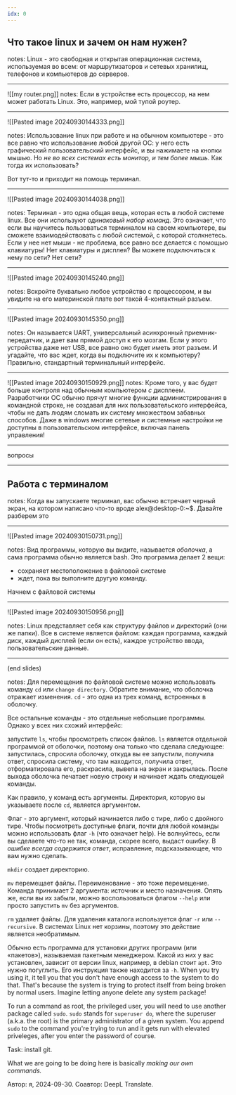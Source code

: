 ```yaml
---
idx: 0
---
```

## Что такое linux и зачем он нам нужен?
notes:
Linux - это свободная и открытая операционная система, используемая во всем: от маршрутизаторов и сетевых хранилищ, телефонов и компьютеров до серверов.

---

![[my router.png]]
notes:
Если в устройстве есть процессор, на нем может работать Linux. Это, например, мой тупой роутер.

---

![[Pasted image 20240930144333.png]]

notes:
Использование linux при работе и на обычном компьютере - это все равно что использование любой другой ОС: у него есть графический пользовательский интерфейс, и вы нажимаете на кнопки мышью. Но *не во всех системах есть монитор, и тем более мышь.* Как тогда их использовать?

Вот тут-то и приходит на помощь терминал.

---

![[Pasted image 20240930144038.png]]

notes:
Терминал - это одна общая вещь, которая есть в любой системе linux. Все они используют *одинаковый набор команд*. Это означает, что если вы научитесь пользоваться терминалом на своем компьютере, вы сможете взаимодействовать с любой системой, с которой столкнетесь. Если у нее нет мыши - не проблема, все равно все делается с помощью клавиатуры! Нет клавиатуры и дисплея? Вы можете подключиться к нему по сети? Нет сети?

---

![[Pasted image 20240930145240.png]]

notes:
Вскройте буквально любое устройство с процессором, и вы увидите на его материнской плате вот такой 4-контактный разъем.

---

![[Pasted image 20240930145350.png]]

notes:
Он называется UART, универсальный асинхронный приемник-передатчик, и дает вам прямой доступ к его мозгам. Если у этого устройства даже нет USB, все равно оно будет иметь этот разъем. И угадайте, что вас ждет, когда вы подключите их к компьютеру? Правильно, стандартный терминальный интерфейс.

---

![[Pasted image 20240930150929.png]]
notes:
Кроме того, у вас будет больше контроля над обычным компьютером *с* дисплеем. Разработчики ОС обычно прячут многие функции администрирования в командной строке, не создавая для них пользовательского интерфейса, чтобы не дать людям сломать их систему множеством забавных способов. Даже в windows многие сетевые и системные настройки не доступны в пользовательском интерфейсе, включая панель управления!

---

вопросы

---

## Работа с терминалом

notes:
Когда вы запускаете терминал, вас обычно встречает черный экран, на котором написано что-то вроде alex@desktop-0:~$. Давайте разберем это

---

![[Pasted image 20240930150731.png]]

notes:
Вид программы, которую вы видите, называется *оболочка*, а сама программа обычно является bash. Это программа делает 2 вещи:
- сохраняет местоположение в файловой системе
- ждет, пока вы выполните другую команду.

Начнем с файловой системы

---

![[Pasted image 20240930150956.png]]

notes:
Linux представляет себя как структуру файлов и директорий (они же папки). Все в системе является файлом: каждая программа, каждый диск, каждый дисплей (если он есть), каждое устройство ввода, пользовательские данные.

---

(end slides)

notes:
Для перемещения по файловой системе можно использовать команду `cd` или `change directory`. Обратите внимание, что оболочка отражает изменения. `cd` - это одна из трех команд, встроенных в оболочку.

Все остальные команды - это отдельные небольшие программы. Однако у всех них схожий интерфейс:

запустите `ls`, чтобы просмотреть список файлов. `ls` является отдельной программой от оболочки, поэтому она только что сделала следующее: запустилась, спросила оболочку, откуда вы ее запустили, получила ответ, спросила систему, что там находится, получила ответ, отформатировала его, раскрасила, вывела на экран и закрылась. После выхода оболочка печатает новую строку и начинает ждать следующей команды.

Как правило, у команд есть аргументы. Директория, которую вы указываете после `cd`, является аргументом.

Флаг - это аргумент, который начинается либо с тире, либо с двойного тире. Чтобы посмотреть доступные флаги, почти для любой команды можно использовать флаг `-h` (что означает help). Не волнуйтесь, если вы сделаете что-то не так, команда, скорее всего, выдаст ошибку. В *ошибке всегда содержится ответ*, исправление, подсказывающее, что вам нужно сделать.

`mkdir` создает директорию.

`mv` перемещает файлы. Переименование - это тоже перемещение. Команда принимает 2 аргумента: источник и место назначения. Опять же, если вы их забыли, можно воспользоваться флагом `--help` или просто запустить `mv` без аргументов.

`rm` удаляет файлы. Для удаления каталога используется флаг `-r` или `--recursive`. В системах Linux нет корзины, поэтому это действие является необратимым.

Обычно есть программа для установки других программ (или «пакетов»), называемая пакетным менеджером. Какой из них у вас установлен, зависит от версии linux, например, в debian стоит `apt`. Это нужно погуглить. Его инструкция также находится за `-h`. When you try using it, it tell you that you don't have enough access to the system to do that. That's because the system is trying to protect itself from being broken by normal users. Imagine letting anyone delete any system package!

To run a command as root, the privileged user, you will need to use another package called `sudo`. `sudo` stands for `superuser do`, where the superuser (a.k.a. the root) is the primary administrator of a given system. You append `sudo` to the command you're trying to run and it gets run with elevated priveleges, after you enter the password of course.

Task: install git.

What we are going to be doing here is basically *making our own commands.*

Автор: я, 2024-09-30.
Соавтор: DeepL Translate.